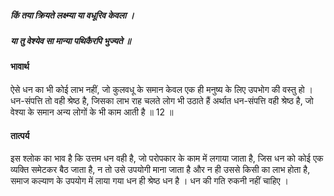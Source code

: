 ##### किं तया क्रियते लक्ष्म्या या वधूरिव केवला ।
##### या तु वेश्येव सा मान्या पथिकैरपि भुज्यते ॥

#### भावार्थ

ऐसे धन का भी कोई लाभ नहीं, जो कुलवधू के समान केवल एक ही मनुष्य के लिए उपभोग की वस्तु हो । धन-संपत्ति तो वही श्रेष्ठ है, जिसका लाभ राह चलते लोग भी उठाते हैं अर्थात धन-संपत्ति वही श्रेष्ठ है, जो वेश्या के समान अन्य लोगों के भी काम आती है ॥ 12 ॥

#### तात्पर्य

इस श्लोक का भाव है कि उत्तम धन वही है, जो परोपकार के काम में लगाया जाता है, जिस धन को कोई एक व्यक्ति समेटकर बैठ जाता है, न तो उसे उपयोगी माना जाता है और न ही उससे किसी का लाभ होता है, समाज कल्याण के उपयोग में लाया गया धन ही श्रेष्ठ धन है । धन की गति रुकनी नहीं चाहिए ।